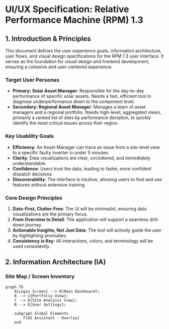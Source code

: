 # UI/UX Specification: Relative Performance Machine (RPM) 1.3

## 1. Introduction & Principles

This document defines the user experience goals, information architecture, user flows, and visual design specifications for the RPM 1.3 user interface. It serves as the foundation for visual design and frontend development, ensuring a cohesive and user-centered experience.

### Target User Personas
* **Primary: Solar Asset Manager**: Responsible for the day-to-day performance of specific solar assets. Needs a fast, efficient tool to diagnose underperformance down to the component level.
* **Secondary: Regional Asset Manager**: Manages a team of asset managers and a regional portfolio. Needs high-level, aggregated views, primarily a ranked list of sites by performance deviation, to quickly identify the most critical issues across their region.

### Key Usability Goals
* **Efficiency**: An Asset Manager can trace an issue from a site-level view to a specific faulty inverter in under 5 minutes.
* **Clarity**: Data visualizations are clear, uncluttered, and immediately understandable.
* **Confidence**: Users trust the data, leading to faster, more confident dispatch decisions.
* **Discoverability**: The interface is intuitive, allowing users to find and use features without extensive training.

### Core Design Principles
1.  **Data-First, Clutter-Free**: The UI will be minimalist, ensuring data visualizations are the primary focus.
2.  **From Overview to Detail**: The application will support a seamless drill-down journey.
3.  **Actionable Insights, Not Just Data**: The tool will actively guide the user by highlighting anomalies.
4.  **Consistency is Key**: All interactions, colors, and terminology will be used consistently.

## 2. Information Architecture (IA)

### Site Map / Screen Inventory
```mermaid
graph TD
    A[Login Screen] --> B(Main Dashboard);
    B --> C{Portfolio View};
    C --> D[Site Analysis View];
    B --> E[User Settings];
    
    subgraph Global Elements
        F[AI Assistant - Overlay]
    end